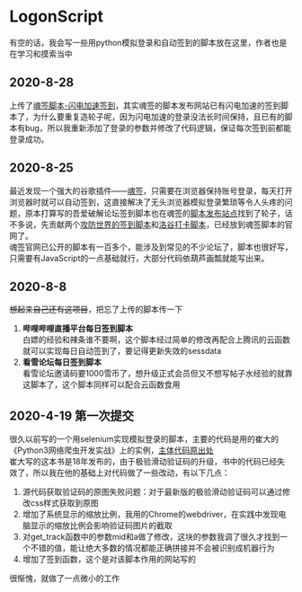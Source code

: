 # LogonScript
有空的话，我会写一些用python模拟登录和自动签到的脚本放在这里，作者也是在学习和摸索当中 

## 2020-8-28  
上传了[魂签脚本-闪电加速签到](https://soulsign.inu1255.cn/scripts/246)，其实魂签的脚本发布网站已有闪电加速的签到脚本了，为什么要重复造轮子呢，因为闪电加速的登录没法长时间保持，且已有的脚本有bug，所以我重新添加了登录的参数并修改了代码逻辑，保证每次签到前都能登录成功。

## 2020-8-25
最近发现一个强大的谷歌插件——[魂签](https://chrome.google.com/webstore/detail/%E9%AD%82%E7%AD%BE/llbielhggjekmfjikgkcaloghnibafdl)，只需要在浏览器保持账号登录，每天打开浏览器时就可以自动签到，这直接解决了无头浏览器模拟登录繁琐等令人头疼的问题，原本打算写的吾爱破解论坛签到脚本也在魂签的[脚本发布站点](https://soulsign.inu1255.cn/)找到了轮子，话不多说，先贡献两个[攻防世界的签到脚本](https://soulsign.inu1255.cn/scripts/243)和[洛谷打卡脚本](https://soulsign.inu1255.cn/scripts/244)，已经放到魂签脚本的官网了。  
魂签官网已公开的脚本有一百多个，能涉及到常见的不少论坛了，脚本也很好写，只需要有JavaScript的一点基础就行，大部分代码依葫芦画瓢就能写出来。  

## 2020-8-8  
~~想起来自己还有这项目~~，把忘了上传的脚本传一下  
1. **哔哩哔哩直播平台每日签到脚本**  
白嫖的经验和辣条谁不要啊，这个脚本经过简单的修改再配合上腾讯的云函数就可以实现每日自动签到了，要记得更新失效的sessdata  
2. **看雪论坛每日签到脚本**  
看雪论坛邀请码要1000雪币了，想升级正式会员但又不想写帖子水经验的就靠这脚本了，这个脚本同样可以配合云函数食用  

## 2020-4-19 第一次提交
很久以前写的一个用selenium实现模拟登录的脚本，主要的代码是用的崔大的《Python3网络爬虫开发实战》上的实例，[主体代码原出处](https://github.com/Germey/Python3WebSpider/blob/master/8.2-%E6%9E%81%E9%AA%8C%E6%BB%91%E5%8A%A8%E9%AA%8C%E8%AF%81%E7%A0%81%E8%AF%86%E5%88%AB.md)  
崔大写的这本书是18年发布的，由于极验滑动验证码的升级，书中的代码已经失效了，所以我在他的基础上对代码做了一些改动，有以下几点：  
1. 源代码获取验证码的原图失败问题：对于最新版的极验滑动验证码可以通过修改css样式获取到原图  
2. 增加了系统显示的缩放比例，我用的Chrome的webdriver，在实践中发现电脑显示的缩放比例会影响验证码图片的截取  
3. 对get_track函数中的参数mid和a做了修改，这块的参数我调了很久才找到一个不错的值，能让绝大多数的情况都能正确拼接并不会被识别成机器行为   
4. 增加了签到函数，这个是对该脚本作用的网站写的  

很惭愧，就做了一点微小的工作  